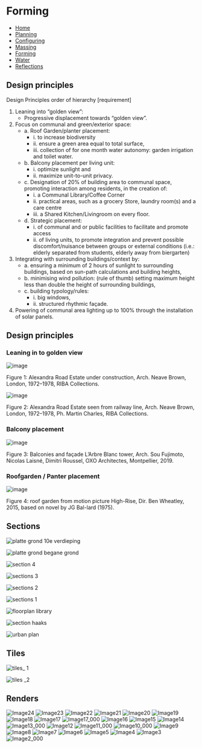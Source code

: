 # Forming

- [Home](https://jeroentudelft.github.io/)
- [Planning](https://jeroentudelft.github.io/webpages/planning)
- [Configuring](https://jeroentudelft.github.io/webpages/configuring)
- [Massing](https://jeroentudelft.github.io/webpages/massing)
- [Forming](https://jeroentudelft.github.io/webpages/forming)
- [Water](https://jeroentudelft.github.io/webpages/water)
- [Reflections](https://jeroentudelft.github.io/webpages/reflections)

  
## Design principles
Design Principles order of hierarchy [requirement]
1. Leaning into “golden view”:
   - Progressive displacement towards “golden view”.
2. Focus on communal and green/exterior space:
   - a. Roof Garden/planter placement:
      - i. to increase biodiversity
      - ii. ensure a green area equal to total surface,
      - iii. collection of for one month water autonomy: garden irrigation and toilet water.
   - b. Balcony placement per living unit:
      - i. optimize sunlight and
      - ii. maximize unit-to-unit privacy.
   - c. Designation of 20% of building area to communal space, promoting interaction among residents, in the creation of:
      - i. a Communal Library/Coffee Corner 
      - ii. practical areas, such as a grocery Store, laundry room(s) and a care centre
      - iii. a Shared Kitchen/Livingroom on every floor.
   - d. Strategic placement:
      - i. of communal and or public facilities to facilitate and promote access 
      - ii. of living units, to promote integration and prevent possible discomfort/nuisance between groups or external conditions (i.e.: elderly separated from students, elderly away from biergarten)
3. Integrating with surrounding buildings/context by:
   - a. ensuring a minimum of 2 hours of sunlight to surrounding buildings, based on sun-path calculations and building heights,
   - b. minimising wind pollution: (rule of thumb) setting maximum height less than double the height of surrounding buildings,
   - c. building typology/rules:
      - i. big windows,
      - ii. structured rhythmic façade.
4. Powering of communal area lighting up to 100% through the installation of solar panels.


## Design principles

### Leaning in to golden view

![image](https://github.com/user-attachments/assets/280817c3-218a-45f6-8a82-4b2d61287409)


Figure 1: Alexandra Road Estate under construction, Arch. Neave Brown, London, 1972–1978, RIBA Collections. 

![image](https://github.com/user-attachments/assets/dfb5421e-1c93-45a7-bc7f-8cbef7ff0a78)


Figure 2: Alexandra Road Estate seen from railway line, Arch. Neave Brown, London, 1972–1978, Ph. Martin Charles, RIBA Collections.



### Balcony placement
![image](https://github.com/user-attachments/assets/7970b074-4380-4683-aa99-e7573a05b73b)


Figure 3: Balconies and façade L’Arbre Blanc tower, Arch. Sou Fujimoto, Nicolas Laisné, Dimitri Roussel, OXO Architectes, Montpellier, 2019.  

### Roofgarden / Panter placement

![image](https://github.com/user-attachments/assets/695a0992-73df-40a5-85af-6fe690a41afa)

Figure 4: roof garden from motion picture High-Rise, Dir. Ben Wheatley, 2015, based on novel by JG Bal-lard (1975).

## Sections


![platte grond 10e verdieping](https://github.com/user-attachments/assets/0733144e-2aae-440e-a7a7-e2b80e8bee88)

![platte grond begane grond](https://github.com/user-attachments/assets/8d9b775e-fed7-478d-b8fb-e11d6f0d11f9)

![section 4](https://github.com/user-attachments/assets/0fefef49-78de-488b-83c4-5bdabeb11047)

![sections 3](https://github.com/user-attachments/assets/1835cf9e-830d-4580-9301-652763f42dbe)

![sections 2](https://github.com/user-attachments/assets/108479f3-1dfd-42a1-a62d-1966b761f533)

![sections 1](https://github.com/user-attachments/assets/4fb11de2-5458-4aad-b22a-3049ddfb8f74)

![floorplan library](https://github.com/user-attachments/assets/0dfe2269-1fa4-4f7f-824c-7968f57d25eb)

![section haaks](https://github.com/user-attachments/assets/3d635766-6e0b-42f9-93ff-556d08e98ada)

![urban plan](https://github.com/user-attachments/assets/9248ab5b-8794-40e1-859d-0a11da572201)

## Tiles

![tiles_ 1](https://github.com/user-attachments/assets/a16183cd-de14-4095-903d-8466b84ffff2)

![tiles _2](https://github.com/user-attachments/assets/88dc7a99-c420-4667-afe3-6ca5d3cc2cbe)







## Renders

![Image24](https://github.com/user-attachments/assets/1f2d84db-c52a-48b1-8989-0b05949a4674)
![Image23](https://github.com/user-attachments/assets/66d1ace8-f54c-4d61-953e-e9564a87a9d7)
![Image22](https://github.com/user-attachments/assets/3cb7a55d-8528-4bf5-b4f0-7426e22e11d6)
![Image21](https://github.com/user-attachments/assets/0fb9c06a-6b3c-43e8-bab6-7ea04d7b1001)
![Image20](https://github.com/user-attachments/assets/9f756f2c-f682-4a8e-b5d5-d84885a2bec6)
![Image19](https://github.com/user-attachments/assets/a86ba83e-b1d5-43b4-b02b-40cc019b9557)
![Image18](https://github.com/user-attachments/assets/6c3d6bea-f141-4660-a274-d4cee573575e)
![Image17](https://github.com/user-attachments/assets/37aacfe7-2940-4dea-9358-2e11c75b49ef)
![Image17_000](https://github.com/user-attachments/assets/926f8642-d9d5-47bc-a024-4c1fe6afbbfa)
![Image16](https://github.com/user-attachments/assets/5d5a2a29-c111-4d69-a091-7b99339bf108)
![Image15](https://github.com/user-attachments/assets/ee8fa5e7-cb3c-48a8-a05f-cff664ea5df2)
![Image14](https://github.com/user-attachments/assets/bc27d335-4f32-48a9-b4e4-064d5b7440f0)
![Image13_000](https://github.com/user-attachments/assets/391b3969-4774-4b6e-b144-86d3bd745449)
![Image12](https://github.com/user-attachments/assets/e505251c-556d-47d4-b17b-53bb00a5c01b)
![Image11_000](https://github.com/user-attachments/assets/ed0068ec-de68-4876-b5f0-facb954443d8)
![Image10_000](https://github.com/user-attachments/assets/147cd822-9fe2-4e0e-9898-2d02fffde324)
![Image9](https://github.com/user-attachments/assets/e6b63dc9-c52d-4d35-83fa-34e73c798f6e)
![Image8](https://github.com/user-attachments/assets/7fe9b060-81fa-4fd0-940b-76fb96ad380e)
![Image7](https://github.com/user-attachments/assets/be16e219-cc4e-4490-a89b-7f1066570aba)
![Image6](https://github.com/user-attachments/assets/4d33f5ee-403d-4163-bef1-22226dd061d6)
![Image5](https://github.com/user-attachments/assets/51197162-3a14-46ca-846b-ea660518db3b)
![Image4](https://github.com/user-attachments/assets/8fe6564b-7056-4b3c-9bc3-b0b90c648321)
![Image3](https://github.com/user-attachments/assets/1fbd5eed-a8d7-49ac-a390-e9f7c517d624)
![Image2_000](https://github.com/user-attachments/assets/95813a84-3a28-49a3-8dfd-b99b62f2368e)





